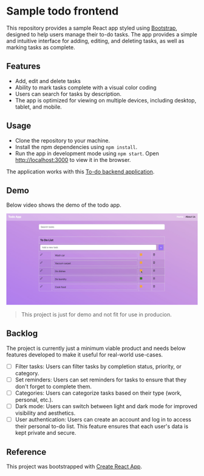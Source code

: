 # Sample todo frontend

This repository provides a sample React app styled using [Bootstrap](https://react-bootstrap.github.io/), designed to help users manage their to-do tasks.
The app provides a simple and intuitive interface for adding, editing, and deleting tasks, as well as marking tasks as complete.

## Features

- Add, edit and delete tasks
- Ability to mark tasks complete with a visual color coding
- Users can search for tasks by description.
- The app is optimized for viewing on multiple devices, including desktop, tablet, and mobile.

## Usage

- Clone the repository to your machine.
- Install the npm dependencies using `npm install`.
- Run the app in development mode using `npm start`. Open <http://localhost:3000> to view it in the browser.

The application works with this [To-do backend application](https://github.com/djain401/sample-todo-backend).

## Demo

Below video shows the demo of the todo app.

[![Todo app demo screenshot](./demo/to-do-app-demo-screenshot.png)](https://youtu.be/XKzUvdvdsrY)

> This project is just for demo and not fit for use in producion.

## Backlog

The project is currently just a minimum viable product
and needs below features developed to make it
useful for real-world use-cases.

- [ ] Filter tasks: Users can filter tasks by completion status, priority, or category.
- [ ] Set reminders: Users can set reminders for tasks to ensure that they don't forget to complete them.
- [ ] Categories: Users can categorize tasks based on their type (work, personal, etc.).
- [ ] Dark mode: Users can switch between light and dark mode for improved visibility and aesthetics.
- [ ] User authentication: Users can create an account and log in to access their personal to-do list. This feature ensures that each user's data is kept private and secure.

## Reference

This project was bootstrapped with [Create React App](https://github.com/facebook/create-react-app).